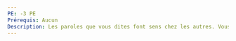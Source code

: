 ```yaml
---
PE: -3 PE
Prérequis: Aucun
Description: Les paroles que vous dites font sens chez les autres. Vous ajoutez +2 lors de l'utilisation des compétences de Bluff, de Persuasion, de Romance et de Rumeur.
---
```

